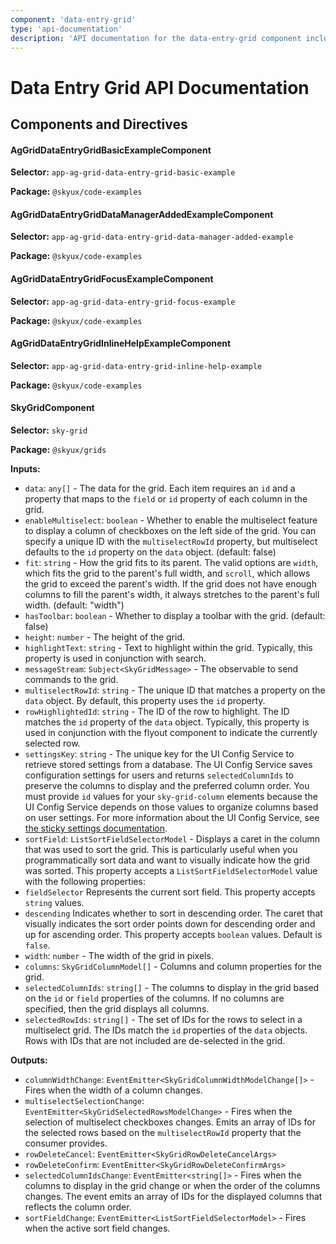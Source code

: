 ```yaml
---
component: 'data-entry-grid'
type: 'api-documentation'
description: 'API documentation for the data-entry-grid component including components, interfaces, and types.'
---
```


# Data Entry Grid API Documentation

## Components and Directives

#### AgGridDataEntryGridBasicExampleComponent

**Selector:** `app-ag-grid-data-entry-grid-basic-example`

**Package:** `@skyux/code-examples`

#### AgGridDataEntryGridDataManagerAddedExampleComponent

**Selector:** `app-ag-grid-data-entry-grid-data-manager-added-example`

**Package:** `@skyux/code-examples`

#### AgGridDataEntryGridFocusExampleComponent

**Selector:** `app-ag-grid-data-entry-grid-focus-example`

**Package:** `@skyux/code-examples`

#### AgGridDataEntryGridInlineHelpExampleComponent

**Selector:** `app-ag-grid-data-entry-grid-inline-help-example`

**Package:** `@skyux/code-examples`

#### SkyGridComponent

**Selector:** `sky-grid`

**Package:** `@skyux/grids`

**Inputs:**

- `data`: `any[]` - The data for the grid. Each item requires an `id` and a property that maps
to the `field` or `id` property of each column in the grid.
- `enableMultiselect`: `boolean` - Whether to enable the multiselect feature to display a column of
checkboxes on the left side of the grid. You can specify a unique ID with
the `multiselectRowId` property, but multiselect defaults to the `id` property on
the `data` object. (default: false)
- `fit`: `string` - How the grid fits to its parent. The valid options are `width`,
which fits the grid to the parent's full width, and `scroll`, which allows the grid
to exceed the parent's width. If the grid does not have enough columns to fill
the parent's width, it always stretches to the parent's full width. (default: "width")
- `hasToolbar`: `boolean` - Whether to display a toolbar with the grid. (default: false)
- `height`: `number` - The height of the grid.
- `highlightText`: `string` - Text to highlight within the grid.
Typically, this property is used in conjunction with search.
- `messageStream`: `Subject<SkyGridMessage>` - The observable to send commands to the grid.
- `multiselectRowId`: `string` - The unique ID that matches a property on the `data` object.
By default, this property uses the `id` property.
- `rowHighlightedId`: `string` - The ID of the row to highlight. The ID matches the `id` property
of the `data` object. Typically, this property is used in conjunction with
the flyout component to indicate the currently selected row.
- `settingsKey`: `string` - The unique key for the UI Config Service to retrieve stored settings from a database.
The UI Config Service saves configuration settings for users and returns
`selectedColumnIds` to preserve the columns to display and the preferred column order. You  must provide `id` values for your `sky-grid-column` elements because the UI Config Service depends on those values to organize columns based on user settings. For more information about the UI Config Service, see [the sticky settings documentation](https://developer.blackbaud.com/skyux/learn/develop/sticky-settings).
- `sortField`: `ListSortFieldSelectorModel` - Displays a caret in the column that was used to sort the grid. This is particularly useful
when you programmatically sort data and want to visually indicate how the grid was sorted.
This property accepts a `ListSortFieldSelectorModel` value with the following properties:
- `fieldSelector` Represents the current sort field. This property accepts `string` values.
- `descending` Indicates whether to sort in descending order. The caret that visually
indicates the sort order points down for descending order and up for ascending order.
This property accepts `boolean` values. Default is `false`.
- `width`: `number` - The width of the grid in pixels.
- `columns`: `SkyGridColumnModel[]` - Columns and column properties for the grid.
- `selectedColumnIds`: `string[]` - The columns to display in the grid based on the `id` or `field` properties
of the columns. If no columns are specified, then the grid displays all columns.
- `selectedRowIds`: `string[]` - The set of IDs for the rows to select in a multiselect grid.
The IDs match the `id` properties of the `data` objects.
Rows with IDs that are not included are de-selected in the grid.

**Outputs:**

- `columnWidthChange`: `EventEmitter<SkyGridColumnWidthModelChange[]>` - Fires when the width of a column changes.
- `multiselectSelectionChange`: `EventEmitter<SkyGridSelectedRowsModelChange>` - Fires when the selection of multiselect checkboxes changes.
Emits an array of IDs for the selected rows based on the `multiselectRowId` property
that the consumer provides.
- `rowDeleteCancel`: `EventEmitter<SkyGridRowDeleteCancelArgs>`
- `rowDeleteConfirm`: `EventEmitter<SkyGridRowDeleteConfirmArgs>`
- `selectedColumnIdsChange`: `EventEmitter<string[]>` - Fires when the columns to display in the grid change or when the order of the columns changes.
The event emits an array of IDs for the displayed columns that reflects the column order.
- `sortFieldChange`: `EventEmitter<ListSortFieldSelectorModel>` - Fires when the active sort field changes.